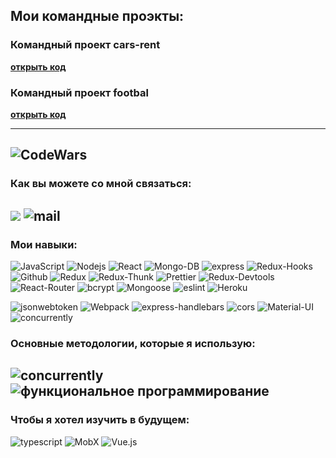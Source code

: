 ## Мои командные проэкты:
### Командный проект cars-rent
**[открыть код](https://github.com/Khatciev/cars_rent)**

### Командный проект footbal
**[открыть код](https://github.com/Khatciev/projekt)**

---
   ![CodeWars](https://www.codewars.com/users/Khatciev/badges/large) 
---
### Как вы можете со мной связаться:
[![](https://img.shields.io/badge/telegram-D14836?color=2CA5E0&style=for-the-badge&logo=telegram&logoColor=white&&s=250)](https://t.me/rhxmm)
![mail](https://img.shields.io/badge/Khatsiev-black?style=for-the-badge&logo=Mail.ru)
---
### Мои навыки:

<div>
<img alt="JavaScript" src="https://img.shields.io/badge/-JavaScript-yellow?style=for-the-badge&logo=JavaScript&logoColor=white" />
<img alt="Nodejs" src="https://img.shields.io/badge/-Nodejs-43853d?style=for-the-badge&logo=Node.js&logoColor=white" />
 <img alt="React" src="https://img.shields.io/badge/-React-45b8d8?style=for-the-badge&logo=react&logoColor=white" />
  <img alt="Mongo-DB" src="https://img.shields.io/badge/-Mongo_DB-red?style=for-the-badge&logo=MongoDB&logoColor=black" />
  <img alt="express" src="https://img.shields.io/badge/express-green?style=for-the-badge&logo=express">
  <img alt="Redux-Hooks" src="https://img.shields.io/badge/-React_Hooks-430098?style=for-the-badge&logo=Redux&logoColor=white" />
  <img alt="Github" src="https://img.shields.io/badge/-Github-black?style=for-the-badge&logo=github&logoColor=white" />
  <img alt="Redux" src="https://img.shields.io/badge/-Redux-430098?style=for-the-badge&logo=redux&logoColor=white" />
  <img alt="Redux-Thunk" src="https://img.shields.io/badge/-Redux_Thunk-white?style=for-the-badge&logo=Redux&logoColor=430098" />
  <img alt="Prettier" src="https://img.shields.io/badge/-Prettier-grey?style=for-the-badge&logo=Prettier&logoColor=orange" />
  <img alt="Redux-Devtools" src="https://img.shields.io/badge/redux devtools-430098?style=for-the-badge&logo=redux">
   <img alt="React-Router" src="https://img.shields.io/badge/-React_Router-black?style=for-the-badge&logo=react-router&logoColor=orange" />
  <img alt="bcrypt" src="https://img.shields.io/badge/bcrypt-green?style=for-the-badge&logo">
  <img alt="Mongoose" src="https://img.shields.io/badge/mongoose-green?style=for-the-badge&logo=mongoose">
  <img alt="eslint" src="https://img.shields.io/badge/eslint-blue?style=for-the-badge&logo=eslint">
  <img alt="Heroku" src="https://img.shields.io/badge/-Heroku-764ABC?style=for-the-badge&logo=heroku&logoColor=white" />
</div>

![jsonwebtoken](https://img.shields.io/badge/-jsonwebtoken-red?style=for-the-badge)
![Webpack](https://img.shields.io/badge/-Webpack-blue?style=for-the-badge)
![express-handlebars](https://img.shields.io/badge/-express--handlebars-red?style=for-the-badge)
![cors](https://img.shields.io/badge/-cors-pink?style=for-the-badge)
![Material-UI](https://img.shields.io/badge/-Materilal--UI-blue?style=for-the-badge)
![concurrently](https://img.shields.io/badge/-concurrently-black?style=for-the-badge)

### Основные методологии, которые я использую:
![concurrently](https://img.shields.io/badge/-MVC-black?style=for-the-badge)
![функциональное программирование](https://img.shields.io/badge/-функциональное--программирование-black?style=for-the-badge)
---
### Чтобы я хотел изучить  в будущем:
![typescript](https://img.shields.io/badge/-typescript-blue?style=for-the-badge)
![MobX](https://img.shields.io/badge/-MobX-turquoise?style=for-the-badge)
![Vue.js](https://img.shields.io/badge/-Vue.js-green?style=for-the-badge)

